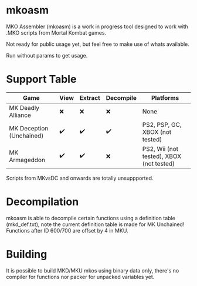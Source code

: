 ﻿# mkoasm

MKO Assembler (mkoasm) is a work in progress tool designed to work with .MKO scripts from Mortal Kombat games.

Not ready for public usage yet, but feel free to make use of whats available.

Run without params to get usage.


# Support Table

| Game | View | Extract | Decompile | Platforms |
|       ---       |       ---       |       ---       |       ---       |       ---       |
| MK Deadly Alliance | ❌ | ❌ | ❌| None |
| MK Deception (Unchained) | ✔️ | ✔️ | ✔️| PS2, PSP, GC, XBOX (not tested) |
| MK Armageddon | ✔️ | ✔️ | ❌|PS2, Wii (not tested), XBOX (not tested)|

Scripts from MKvsDC and onwards are totally unsuppported.


# Decompilation

mkoasm is able to decompile certain functions using a definition table (mkd_def.txt), 
note the current definition table is made for MK Unchained! Functions after ID 600/700 are 
offset by 4 in MKU.


# Building

It is possible to build MKD/MKU mkos using binary data only, there's no compiler for functions
nor packer for unpacked variables yet.